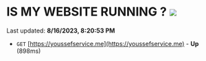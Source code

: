 # IS MY WEBSITE RUNNING ? [![](https://img.shields.io/static/v1?label=Sponsor&message=%E2%9D%A4&logo=GitHub&color=%23fe8e86)](https://github.com/sponsors/<username>)

Last updated: **8/16/2023, 8:20:53 PM**

- `GET` [https://youssefservice.me](https://youssefservice.me) - **Up** (898ms)
